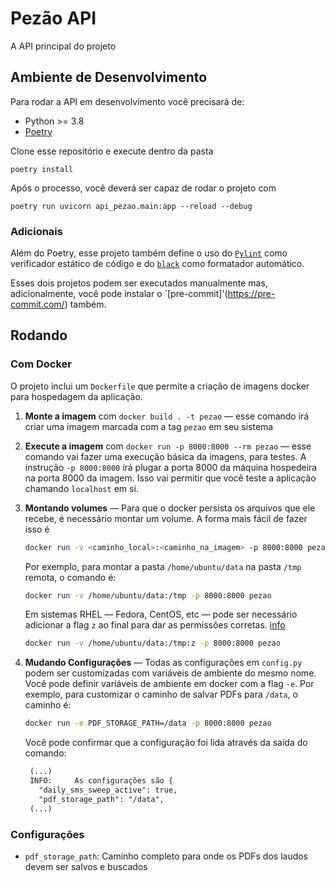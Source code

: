 # Pezão API

A API principal do projeto

## Ambiente de Desenvolvimento

Para rodar a API em desenvolvimento você precisará de:

* Python >= 3.8
* [Poetry](https://python-poetry.org/docs/#installation)

Clone esse repositório e execute dentro da pasta

`poetry install`

Após o processo, você deverá ser capaz de rodar o projeto com

`poetry run uvicorn api_pezao.main:app --reload --debug`


### Adicionais

Além do Poetry, esse projeto também define o uso do [`Pylint`](https://www.pylint.org/) como verificador
estático de código e do [`black`](https://github.com/psf/black) como formatador automático.

Esses dois projetos podem ser executados manualmente mas, adicionalmente, você
pode instalar o `[pre-commit]'(https://pre-commit.com/) também.

## Rodando

### Com Docker

O projeto inclui um `Dockerfile` que permite a criação de imagens docker
para hospedagem da aplicação.

1. **Monte a imagem** com `docker build . -t pezao` ― esse comando irá criar
   uma imagem marcada com a tag `pezao` em seu sistema

2. **Execute a imagem** com `docker run -p 8000:8000 --rm pezao` ― esse comando vai fazer
   uma execução básica da imagens, para testes. A instrução `-p 8000:8000` irá
   plugar a porta 8000 da máquina hospedeira na porta 8000 da imagem. Isso vai
   permitir que você teste a aplicação chamando `localhost` em si.

3. **Montando volumes** ― Para que o docker persista os arquivos que ele recebe,
   é necessário montar um volume. A forma mais fácil de fazer isso é

   ```bash
   docker run -v <caminho_local>:<caminho_na_imagem> -p 8000:8000 pezao
   ```

   Por exemplo, para montar a pasta `/home/ubuntu/data` na pasta `/tmp` remota,
   o comando é:

   ```bash
   docker run -v /home/ubuntu/data:/tmp -p 8000:8000 pezao
   ```

   Em sistemas RHEL ― Fedora, CentOS, etc ― pode ser necessário adicionar a flag
   `z` ao final para dar as permissões corretas.
   [info](https://www.projectatomic.io/blog/2015/06/using-volumes-with-docker-can-cause-problems-with-selinux/)

   ```bash
   docker run -v /home/ubuntu/data:/tmp:z -p 8000:8000 pezao
   ```

4. **Mudando Configurações** ― Todas as configurações em `config.py` podem ser customizadas
   com variáveis de ambiente do mesmo nome. Você pode definir variáveis de ambiente
   em docker com a flag `-e`. Por exemplo, para customizar o caminho de salvar
   PDFs para `/data`, o caminho é:

   ```bash
   docker run -e PDF_STORAGE_PATH=/data -p 8000:8000 pezao
   ```

   Você pode confirmar que a configuração foi lida através da saída do comando:

   ```txt
    (...)
    INFO:     As configurações são {
      "daily_sms_sweep_active": true,
      "pdf_storage_path": "/data",
    (...)
   ```

### Configurações

* `pdf_storage_path`: Caminho completo para onde os PDFs dos laudos devem ser
  salvos e buscados
